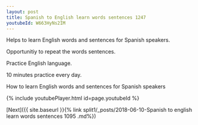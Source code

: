 ```yaml
---
layout: post
title: Spanish to English learn words sentences 1247 
youtubeId: W663HyNs2IM
---
```

 
 
Helps to learn English words and sentences for Spanish speakers.

Opportunitiy to repeat the words sentences. 

Practice English language. 
 
10 minutes practice every day. 
 
How to learn English words and sentences for Spanish speakers 
 
{% include youtubePlayer.html id=page.youtubeId %}
 
 
[Next]({{ site.baseurl }}{% link  split1/_posts/2018-06-10-Spanish to english learn words sentences 1095 .md%})
 
